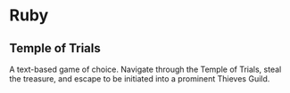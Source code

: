 Ruby
====

Temple of Trials
----------------

A text-based game of choice. Navigate through the Temple of Trials, steal the treasure, and escape to be initiated into a prominent Thieves Guild.
